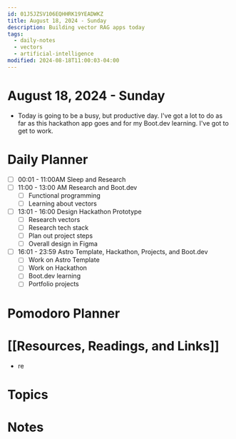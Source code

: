 ```yaml
---
id: 01J5JZSV106EQHHRK19YEADWKZ
title: August 18, 2024 - Sunday
description: Building vector RAG apps today
tags:
  - daily-notes
  - vectors
  - artificial-intelligence
modified: 2024-08-18T11:00:03-04:00
---
```

# August 18, 2024 - Sunday
- Today is going to be a busy, but productive day. I've got a lot to do as far as this hackathon app goes and for my Boot.dev learning. I've got to get to work.

# Daily Planner
- [ ] 00:01 - 11:00AM Sleep and Research
- [ ] 11:00 - 13:00 AM Research and Boot.dev
	- [ ] Functional programming
	- [ ] Learning about vectors
- [ ] 13:01 - 16:00 Design Hackathon Prototype
	- [ ] Research vectors
	- [ ] Research tech stack
	- [ ] Plan out project steps
	- [ ] Overall design in Figma
- [ ] 16:01 - 23:59 Astro Template, Hackathon, Projects, and Boot.dev
	- [ ] Work on Astro Template
	- [ ] Work on Hackathon
	- [ ] Boot.dev learning
	- [ ] Portfolio projects

# Pomodoro Planner

# [[Resources, Readings, and Links]]
- re

# Topics

# Notes

